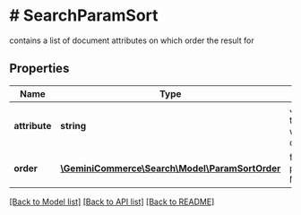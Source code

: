 # # SearchParamSort
contains a list of document attributes on which order the result for

## Properties 


Name | Type | Description | Notes
------------ | ------------- | ------------- | -------------
**attribute**| **string** | JSON string that contains the list of attributes you want search results to be ordered by  |
**order**| [**\GeminiCommerce\Search\Model\ParamSortOrder**](ParamSortOrder.md) |  for more information please, see Model/ParamSortOrder.php  | [optional]


[[Back to Model list]](../../README.md#models) [[Back to API list]](../../README.md#endpoints) [[Back to README]](../../README.md)

